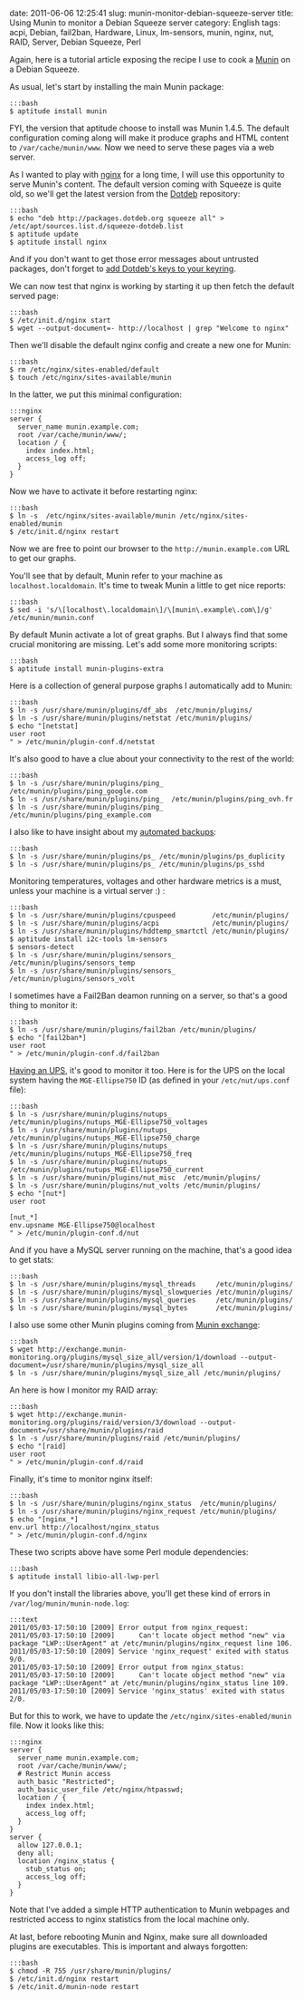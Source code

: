date: 2011-06-06 12:25:41
slug: munin-monitor-debian-squeeze-server
title: Using Munin to monitor a Debian Squeeze server
category: English
tags: acpi, Debian, fail2ban, Hardware, Linux, lm-sensors, munin, nginx, nut, RAID, Server, Debian Squeeze, Perl

Again, here is a tutorial article exposing the recipe I use to cook a [Munin](http://en.wikipedia.org/wiki/Munin_(network_monitoring_application)) on a Debian Squeeze.

As usual, let's start by installing the main Munin package:

    :::bash
    $ aptitude install munin

FYI, the version that aptitude choose to install was Munin 1.4.5. The default configuration coming along will make it produce graphs and HTML content to `/var/cache/munin/www`. Now we need to serve these pages via a web server.

As I wanted to play with [nginx](http://en.wikipedia.org/wiki/Nginx) for a long time, I will use this opportunity to serve Munin's content. The default version coming with Squeeze is quite old, so we'll get the latest version from the [Dotdeb](http://www.dotdeb.org/) repository:

    :::bash
    $ echo "deb http://packages.dotdeb.org squeeze all" > /etc/apt/sources.list.d/squeeze-dotdeb.list
    $ aptitude update
    $ aptitude install nginx

And if you don't want to get those error messages about untrusted packages, don't forget to [add Dotdeb's keys to your keyring](http://www.dotdeb.org/2010/07/11/dotdeb-packages-are-now-signed/).

We can now test that nginx is working by starting it up then fetch the default served page:

    :::bash
    $ /etc/init.d/nginx start
    $ wget --output-document=- http://localhost | grep "Welcome to nginx"

Then we'll disable the default nginx config and create a new one for Munin:

    :::bash
    $ rm /etc/nginx/sites-enabled/default
    $ touch /etc/nginx/sites-available/munin

In the latter, we put this minimal configuration:

    :::nginx
    server {
      server_name munin.example.com;
      root /var/cache/munin/www/;
      location / {
        index index.html;
        access_log off;
      }
    }

Now we have to activate it before restarting nginx:

    :::bash
    $ ln -s  /etc/nginx/sites-available/munin /etc/nginx/sites-enabled/munin
    $ /etc/init.d/nginx restart

Now we are free to point our browser to the `http://munin.example.com` URL to get our graphs.

You'll see that by default, Munin refer to your machine as `localhost.localdomain`. It's time to tweak Munin a little to get nice reports:

    :::bash
    $ sed -i 's/\[localhost\.localdomain\]/\[munin\.example\.com\]/g' /etc/munin/munin.conf

By default Munin activate a lot of great graphs. But I always find that some crucial monitoring are missing. Let's add some more monitoring scripts:

    :::bash
    $ aptitude install munin-plugins-extra

Here is a collection of general purpose graphs I automatically add to Munin:

    :::bash
    $ ln -s /usr/share/munin/plugins/df_abs  /etc/munin/plugins/
    $ ln -s /usr/share/munin/plugins/netstat /etc/munin/plugins/
    $ echo "[netstat]
    user root
    " > /etc/munin/plugin-conf.d/netstat

It's also good to have a clue about your connectivity to the rest of the world:

    :::bash
    $ ln -s /usr/share/munin/plugins/ping_  /etc/munin/plugins/ping_google.com
    $ ln -s /usr/share/munin/plugins/ping_  /etc/munin/plugins/ping_ovh.fr
    $ ln -s /usr/share/munin/plugins/ping_  /etc/munin/plugins/ping_example.com

I also like to have insight about my [automated backups](http://kevin.deldycke.com/2011/09/cloud-based-server-backups-duplicity-amazon-s3/):

    :::bash
    $ ln -s /usr/share/munin/plugins/ps_ /etc/munin/plugins/ps_duplicity
    $ ln -s /usr/share/munin/plugins/ps_ /etc/munin/plugins/ps_sshd

Monitoring temperatures, voltages and other hardware metrics is a must, unless your machine is a virtual server :) :

    :::bash
    $ ln -s /usr/share/munin/plugins/cpuspeed         /etc/munin/plugins/
    $ ln -s /usr/share/munin/plugins/acpi             /etc/munin/plugins/
    $ ln -s /usr/share/munin/plugins/hddtemp_smartctl /etc/munin/plugins/
    $ aptitude install i2c-tools lm-sensors
    $ sensors-detect
    $ ln -s /usr/share/munin/plugins/sensors_ /etc/munin/plugins/sensors_temp
    $ ln -s /usr/share/munin/plugins/sensors_ /etc/munin/plugins/sensors_volt

I sometimes have a Fail2Ban deamon running on a server, so that's a good thing to monitor it:

    :::bash
    $ ln -s /usr/share/munin/plugins/fail2ban /etc/munin/plugins/
    $ echo "[fail2ban*]
    user root
    " > /etc/munin/plugin-conf.d/fail2ban

[Having an UPS](http://kevin.deldycke.com/2011/05/mge-ellipse-750-ups-debian-squeeze/), it's good to monitor it too. Here is for the UPS on the local system having the `MGE-Ellipse750` ID (as defined in your `/etc/nut/ups.conf` file):

    :::bash
    $ ln -s /usr/share/munin/plugins/nutups_   /etc/munin/plugins/nutups_MGE-Ellipse750_voltages
    $ ln -s /usr/share/munin/plugins/nutups_   /etc/munin/plugins/nutups_MGE-Ellipse750_charge
    $ ln -s /usr/share/munin/plugins/nutups_   /etc/munin/plugins/nutups_MGE-Ellipse750_freq
    $ ln -s /usr/share/munin/plugins/nutups_   /etc/munin/plugins/nutups_MGE-Ellipse750_current
    $ ln -s /usr/share/munin/plugins/nut_misc  /etc/munin/plugins/
    $ ln -s /usr/share/munin/plugins/nut_volts /etc/munin/plugins/
    $ echo "[nut*]
    user root

    [nut_*]
    env.upsname MGE-Ellipse750@localhost
    " > /etc/munin/plugin-conf.d/nut

And if you have a MySQL server running on the machine, that's a good idea to get stats:

    :::bash
    $ ln -s /usr/share/munin/plugins/mysql_threads     /etc/munin/plugins/
    $ ln -s /usr/share/munin/plugins/mysql_slowqueries /etc/munin/plugins/
    $ ln -s /usr/share/munin/plugins/mysql_queries     /etc/munin/plugins/
    $ ln -s /usr/share/munin/plugins/mysql_bytes       /etc/munin/plugins/

I also use some other Munin plugins coming from [Munin exchange](http://exchange.munin-monitoring.org):

    :::bash
    $ wget http://exchange.munin-monitoring.org/plugins/mysql_size_all/version/1/download --output-document=/usr/share/munin/plugins/mysql_size_all
    $ ln -s /usr/share/munin/plugins/mysql_size_all /etc/munin/plugins/

An here is how I monitor my RAID array:

    :::bash
    $ wget http://exchange.munin-monitoring.org/plugins/raid/version/3/download --output-document=/usr/share/munin/plugins/raid
    $ ln -s /usr/share/munin/plugins/raid /etc/munin/plugins/
    $ echo "[raid]
    user root
    " > /etc/munin/plugin-conf.d/raid

Finally, it's time to monitor nginx itself:

    :::bash
    $ ln -s /usr/share/munin/plugins/nginx_status  /etc/munin/plugins/
    $ ln -s /usr/share/munin/plugins/nginx_request /etc/munin/plugins/
    $ echo "[nginx_*]
    env.url http://localhost/nginx_status
    " > /etc/munin/plugin-conf.d/nginx

These two scripts above have some Perl module dependencies:

    :::bash
    $ aptitude install libio-all-lwp-perl

If you don't install the libraries above, you'll get these kind of errors in `/var/log/munin/munin-node.log`:

    :::text
    2011/05/03-17:50:10 [2009] Error output from nginx_request:
    2011/05/03-17:50:10 [2009]      Can't locate object method "new" via package "LWP::UserAgent" at /etc/munin/plugins/nginx_request line 106.
    2011/05/03-17:50:10 [2009] Service 'nginx_request' exited with status 9/0.
    2011/05/03-17:50:10 [2009] Error output from nginx_status:
    2011/05/03-17:50:10 [2009]      Can't locate object method "new" via package "LWP::UserAgent" at /etc/munin/plugins/nginx_status line 109.
    2011/05/03-17:50:10 [2009] Service 'nginx_status' exited with status 2/0.

But for this to work, we have to update the `/etc/nginx/sites-enabled/munin` file. Now it looks like this:

    :::nginx
    server {
      server_name munin.example.com;
      root /var/cache/munin/www/;
      # Restrict Munin access
      auth_basic "Restricted";
      auth_basic_user_file /etc/nginx/htpasswd;
      location / {
        index index.html;
        access_log off;
      }
    }
    server {
      allow 127.0.0.1;
      deny all;
      location /nginx_status {
        stub_status on;
        access_log off;
      }
    }

Note that I've added a simple HTTP authentication to Munin webpages and restricted access to nginx statistics from the local machine only.

At last, before rebooting Munin and Nginx, make sure all downloaded plugins are executables. This is important and always forgotten:

    :::bash
    $ chmod -R 755 /usr/share/munin/plugins/
    $ /etc/init.d/nginx restart
    $ /etc/init.d/munin-node restart

